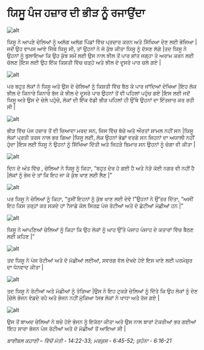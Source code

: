 # ਯਿਸੂ ਪੰਜ ਹਜ਼ਾਰ  ਦੀ ਭੀੜ ਨੂੰ ਰਜਾਉਂਦਾ

![alt](https://cdn.door43.org/obs/jpg/360px/obs-en-30-01.jpg)

ਯਿਸੂ ਨੇ ਆਪਣੇ ਚੇਲਿਆਂ ਨੂੰ ਅਲੱਗ ਅਲੱਗ ਪਿੰਡਾਂ ਵਿੱਚ  ਪ੍ਰਚਾਰ ਕਰਨ ਅਤੇ ਸਿੱਖਿਆ  ਦੇਣ ਲਈ ਭੇਜਿਆ |ਜਦੋਂ ਉਹ ਵਾਪਸ ਆਏ ਜਿੱਥੇ ਯਿਸੂ ਸੀ, ਤਾਂ ਉਹਨਾਂ ਨੇ ਜੋ ਕੁੱਝ  ਕੀਤਾ ਯਿਸੂ ਨੂੰ ਦੱਸਣ ਲੱਗੇ |ਤਦ  ਯਿਸੂ ਨੇ ਉਹਨਾਂ ਨੂੰ ਬੁਲਾਇਆ ਕਿ ਉਹ ਕੁੱਝ ਸਮੇਂ ਲਈ ਉਸ ਨਾਲ ਝੀਲ ਤੋਂ  ਪਾਰ ਸ਼ਾਂਤ ਜਗ੍ਹਾ ਤੇ ਅਰਾਮ ਕਰਨ ਲਈ ਚੱਲਣ |ਇਸ ਲਈ ਉਹ ਇੱਕ  ਕਿਸ਼ਤੀ ਵਿੱਚ  ਚੜ੍ਹੇ ਅਤੇ ਝੀਲ ਦੇ ਦੂਸਰੇ ਪਾਰ ਚਲੇ ਗਏ |

![alt](https://cdn.door43.org/obs/jpg/360px/obs-en-30-02.jpg)

ਪਰ ਬਹੁਤ ਲੋਕਾਂ ਨੇ ਯਿਸੂ ਅਤੇ ਉਸ ਦੇ ਚੇਲਿਆਂ ਨੂੰ ਕਿਸ਼ਤੀ ਵਿੱਚ  ਬੈਠ ਕੇ ਪਾਰ  ਜਾਂਦਿਆਂ ਦੇਖਿਆ |ਇਹ ਲੋਕ ਝੀਲ ਦੇ ਕਿਨਾਰੇ ਕਿਨਾਰੇ ਭੱਜ ਕੇ ਝੀਲ ਦੇ ਦੂਸਰੇ ਪਾਰ ਉਹਨਾਂ ਤੋਂ ਵੀ ਪਹਿਲਾਂ ਪਹੁੰਚ ਗਏ |ਇਸ ਲਈ ਜਦੋਂ ਯਿਸੂ ਅਤੇ ਉਸ ਦੇ ਚੇਲੇ ਪਹੁੰਚੇ, ਲੋਕਾਂ ਦੀ ਇੱਕ  ਵੱਡੀ ਭੀੜ ਪਹਿਲਾਂ ਹੀ ਉੱਥੇ ਉਹਨਾਂ ਦਾ ਇੰਤਜ਼ਾਰ  ਕਰ ਰਹੀ ਸੀ |

![alt](https://cdn.door43.org/obs/jpg/360px/obs-en-30-03.jpg)

ਭੀੜ ਵਿੱਚ  ਪੰਜ ਹਜ਼ਾਰ  ਤੋਂ ਵੀ ਜ਼ਿਆਦਾ  ਮਰਦ ਸਨ, ਜਿਸ ਵਿੱਚ  ਬੱਚੇ ਅਤੇ ਔਰਤਾਂ ਸ਼ਾਮਲ ਨਹੀਂ ਸਨ |ਯਿਸੂ ਲੋਕਾਂ ਪ੍ਰਤੀ ਤਰਸ ਨਾਲ ਭਰ ਗਿਆ |ਯਿਸੂ ਲਈ, ਲੋਕ ਉਹਨਾਂ ਭੇਡਾਂ ਵਰਗੇ ਸਨ ਜਿਹਨਾਂ ਦਾ ਅਯਾਲੀ ਨਹੀਂ ਹੁੰਦਾ |ਇਸ ਲਈ ਯਿਸੂ ਨੇ ਉਹਨਾਂ ਨੂੰ ਸਿੱਖਿਆ ਦਿੱਤੀ ਅਤੇ ਜਿਹੜੇ ਬਿਮਾਰ ਸਨ ਉਹਨਾਂ ਨੂੰ ਚੰਗਾ ਵੀ ਕੀਤਾ |

![alt](https://cdn.door43.org/obs/jpg/360px/obs-en-30-04.jpg)

ਦਿਨ ਦੇ ਅੰਤ ਵਿੱਚ , ਚੇਲਿਆਂ ਨੇ ਯਿਸੂ ਨੂੰ ਕਿਹਾ, “ਬਹੁਤ ਦੇਰ ਹੋ ਗਈ ਹੈ ਅਤੇ ਨੇੜੇ ਕੋਈ ਨਗਰ ਵੀ ਨਹੀਂ ਹੈ |ਲੋਕਾਂ ਨੂੰ ਭੇਜ ਦੇ ਤਾਂ ਕਿ ਇਹ ਜਾ ਕੇ  ਕੁੱਝ ਖਾਣ ਲਈ ਲੈਣ |”

![alt](https://cdn.door43.org/obs/jpg/360px/obs-en-30-05.jpg)

ਪਰ ਯਿਸੂ ਨੇ ਚੇਲਿਆਂ ਨੂੰ ਕਿਹਾ, “ਤੁਸੀਂ ਇਹਨਾਂ ਨੂੰ ਕੁੱਝ ਖਾਣ ਲਈ ਦੇਵੋ  !”ਉਹਨਾਂ ਨੇ ਉੱਤਰ ਦਿੱਤਾ, “ਅਸੀਂ ਇਹ ਕਿਸ ਤਰ੍ਹਾਂ  ਕਰ ਸਕਦੇ ਹਾਂ ?ਸਾਡੇ ਕੋਲ ਸਿਰਫ਼  ਪੰਜ ਰੋਟੀਆਂ ਅਤੇ ਦੋ ਛੋਟੀਆਂ ਮੱਛੀਆਂ ਹਨ |”

![alt](https://cdn.door43.org/obs/jpg/360px/obs-en-30-06.jpg)

ਯਿਸੂ ਨੇ ਆਪਣਿਆਂ ਚੇਲਿਆਂ ਨੂੰ ਕਿਹਾ ਕਿ ਉਹ ਲੋਕਾਂ ਨੂੰ ਘਾਹ ਉੱਤੇ ਪੰਜਾਹ ਪੰਜਾਹ ਦੇ ਕਤਾਰਾਂ  ਵਿੱਚ  ਬੈਠਣ ਲਈ ਕਹਿਣ |”

![alt](https://cdn.door43.org/obs/jpg/360px/obs-en-30-07.jpg)

ਤਦ  ਯਿਸੂ ਨੇ ਪੰਜ ਰੋਟੀਆਂ ਅਤੇ ਦੋ ਮੱਛੀਆਂ ਲਈਆਂ, ਸਵਰਗ ਵੱਲ ਦੇਖਦੇ ਹੋਏ ਇਸ ਖਾਣੇ ਲਈ ਪਰਮੇਸ਼ੁਰ  ਦਾ ਧੰਨਵਾਦ ਕੀਤਾ |

![alt](https://cdn.door43.org/obs/jpg/360px/obs-en-30-08.jpg)

ਤਦ  ਯਿਸੂ ਨੇ ਰੋਟੀਆਂ ਅਤੇ ਮੱਛੀਆਂ ਨੂੰ ਤੋੜਿਆ |ਉਸ ਨੇ ਇਹ ਟੁਕੜੇ ਚੇਲਿਆਂ ਨੂੰ ਦਿੱਤੇ ਕਿ ਉਹ ਲੋਕਾਂ ਨੂੰ ਦੇਣ |ਚੇਲੇ ਭੋਜਨ ਵੰਡਦੇ ਰਹੇ ਅਤੇ ਭੋਜਨ ਨਹੀਂ ਮੁੱਕਿਆ  !ਸਭ  ਲੋਕਾਂ ਨੇ ਖਾਧਾ ਅਤੇ ਰੱਜ ਗਏ |

![alt](https://cdn.door43.org/obs/jpg/360px/obs-en-30-09.jpg)

ਉਸ ਤੋਂ ਬਾਅਦ ਚੇਲਿਆਂ ਨੇ ਬਚੇ ਹੋਏ  ਭੋਜਨ ਨੂੰ ਇਕੱਠਾ ਕੀਤਾ ਅਤੇ ਉਸ ਨਾਲ  ਬਾਰਾਂ ਟੋਕਰੀਆਂ  ਭਰ ਗਈਆਂ !ਇਹ ਸਾਰਾ ਭੋਜਨ ਪੰਜ ਰੋਟੀਆਂ ਅਤੇ ਦੋ ਮੱਛੀਆਂ ਤੋਂ ਆਇਆ ਸੀ |

_ਬਾਈਬਲ ਕਹਾਣੀ – ਵਿੱਚੋਂ ਮੱਤੀ - 14:22-33; ਮਰਕੁਸ - 6:45-52;  ਯੁਹੰਨਾ - 6:16-21_